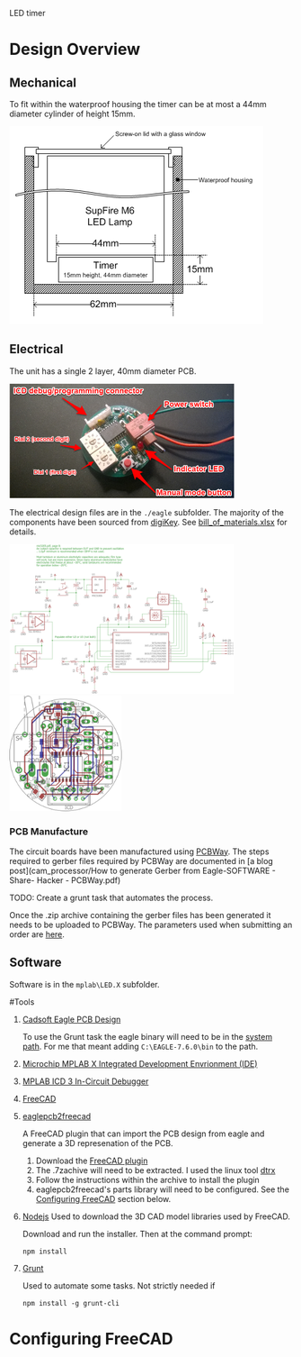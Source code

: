 LED timer

# Design Overview
## Mechanical

To fit within the waterproof housing the timer can be at most a 44mm diameter cylinder of height 15mm.

<img src="mechanical.png">

## Electrical

The unit has a single 2 layer, 40mm diameter PCB.

<a href="buttons.png"><img src="buttons.png" width="400px"></a>

The electrical design files are in the `./eagle` subfolder. The majority of the components have been sourced from [digiKey](http://www.digikey.com/). See [bill\_of\_materials.xlsx](bill_of_materials.xlsx) for details.

<a href="schematic.png"><img src="schematic.png" width="400px"></a>
<a href="pcb.png"><img src="pcb.png" width="200px"></a>

### PCB Manufacture
The circuit boards have been manufactured using [PCBWay](http://www.pcbway.com/).  The steps required to gerber files required by PCBWay are documented in [a blog post](cam_processor/How to generate Gerber from Eagle-SOFTWARE - Share- Hacker - PCBWay.pdf)

TODO: Create a grunt task that automates the process.

Once the .zip archive containing the gerber files has been generated it needs to be uploaded to PCBWay.  The parameters used when submitting an order are [here](cam_processor/pcbway_order_parameters.pdf).

## Software

Software is in the `mplab\LED.X` subfolder.  

#Tools

1. [Cadsoft Eagle PCB Design](https://cadsoft.io/)

   To use the Grunt task the eagle binary will need to be in the [system path](http://www.computerhope.com/issues/ch000549.htm).  For me that meant adding `C:\EAGLE-7.6.0\bin` to the path.
   
1. [Microchip MPLAB X Integrated Development Envrionment (IDE)](http://www.microchip.com/mplab/mplab-x-ide)

1. [MPLAB ICD 3 In-Circuit Debugger](http://www.microchip.com/Developmenttools/ProductDetails.aspx?PartNO=DV164035)

1. [FreeCAD](http://www.freecadweb.org/)
1. [eaglepcb2freecad](https://sourceforge.net/projects/eaglepcb2freecad/?source=typ_redirect)

   A FreeCAD plugin that can import the PCB design from eagle and generate a 3D represenation of the PCB.
      1. Download the [FreeCAD plugin]( https://sourceforge.net/projects/eaglepcb2freecad/?source=typ_redirect)
      1. The .7zachive will need to be extracted. I used the linux tool [dtrx](https://brettcsmith.org/2007/dtrx/)
      1. Follow the instructions within the archive to install the plugin
	  1. eaglepcb2freecad's parts library will need to be configured.  See the [Configuring FreeCAD](#configuring-freecad) section below.

1. [Nodejs](https://nodejs.org/en/)
   Used to download the 3D CAD model libraries used by FreeCAD. 
   
   Download and run the installer. Then at the command prompt:
   ```
   npm install
   ```

2. [Grunt](http://gruntjs.com/getting-started#installing-the-cli)

   Used to automate some tasks.  Not strictly needed if 
   
   ```
   npm install -g grunt-cli
   ```

# Configuring FreeCAD




